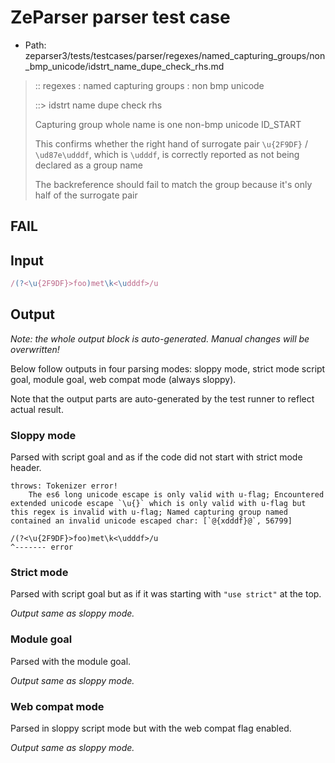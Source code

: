# ZeParser parser test case

- Path: zeparser3/tests/testcases/parser/regexes/named_capturing_groups/non_bmp_unicode/idstrt_name_dupe_check_rhs.md

> :: regexes : named capturing groups : non bmp unicode
>
> ::> idstrt name dupe check rhs
>
> Capturing group whole name is one non-bmp unicode ID_START
>
> This confirms whether the right hand of surrogate pair `\u{2F9DF}` / `\ud87e\udddf`, which is `\udddf`, is correctly reported as not being declared as a group name
>
> The backreference should fail to match the group because it's only half of the surrogate pair

## FAIL

## Input

`````js
/(?<\u{2F9DF}>foo)met\k<\udddf>/u
`````

## Output

_Note: the whole output block is auto-generated. Manual changes will be overwritten!_

Below follow outputs in four parsing modes: sloppy mode, strict mode script goal, module goal, web compat mode (always sloppy).

Note that the output parts are auto-generated by the test runner to reflect actual result.

### Sloppy mode

Parsed with script goal and as if the code did not start with strict mode header.

`````
throws: Tokenizer error!
    The es6 long unicode escape is only valid with u-flag; Encountered extended unicode escape `\u{}` which is only valid with u-flag but this regex is invalid with u-flag; Named capturing group named contained an invalid unicode escaped char: [`@{xdddf}@`, 56799]

/(?<\u{2F9DF}>foo)met\k<\udddf>/u
^------- error
`````

### Strict mode

Parsed with script goal but as if it was starting with `"use strict"` at the top.

_Output same as sloppy mode._

### Module goal

Parsed with the module goal.

_Output same as sloppy mode._

### Web compat mode

Parsed in sloppy script mode but with the web compat flag enabled.

_Output same as sloppy mode._
